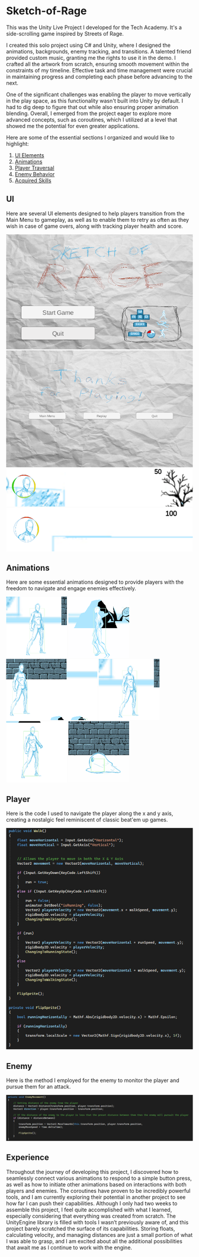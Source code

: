 # Sketch-of-Rage
This was the Unity Live Project I developed for the Tech Academy. It's a side-scrolling game inspired by Streets of Rage.

I created this solo project using C# and Unity, where I designed the animations, backgrounds, enemy tracking, and transitions. A talented friend provided custom music, granting me the rights to use it in the demo. I crafted all the artwork from scratch, ensuring smooth movement within the constraints of my timeline. Effective task and time management were crucial in maintaining progress and completing each phase before advancing to the next.

One of the significant challenges was enabling the player to move vertically in the play space, as this functionality wasn't built into Unity by default. I had to dig deep to figure that out while also ensuring proper animation blending. Overall, I emerged from the project eager to explore more advanced concepts, such as coroutines, which I utilized at a level that showed me the potential for even greater applications.


Here are some of the essential sections I organized and would like to highlight:

1. [UI Elements](#UI)
2. [Animations](#Animations)
3. [Player Traversal](#Player)
4. [Enemy Behavior](#Enemy)
5. [Acquired Skills](#Experience)

## UI <a name="UI Elements">
<body>
Here are several UI elements designed to help players transition from the Main Menu to gameplay, as well as to enable them to retry as often as they wish in case of game overs, along with tracking player health and score.

![Main Menu](<img/Main_Menu.png>)
![Game Over](<img/Game_Over.png>)
![Player HUD Full Health](<img/Player_HUD.png>)
![Player HUD Damaged](<img/Player_HUD_Loss.png>)
</body>

## Animations <a name="Animations">
<body>
Here are some essential animations designed to provide players with the freedom to navigate and engage enemies effectively.
  
![Idle](<img/Idle.gif>)
![Walk](<img/Walk.gif>)
![Running](<img/Running.gif>)
![Punch](<img/Punch.gif>)
![Death](<img/Death.gif>)
![Enemy](<img/Enemy.gif>)
</body>

## Player <a name="Player Traversal">
<body> 
Here is the code I used to navigate the player along the x and y axis, creating a nostalgic feel reminiscent of classic beat'em up games.
  
![Player Traversal Code](<img/Player_Movement.png>)
</body>


## Enemy <a name="Enemy Behavior">
<body>
Here is the method I employed for the enemy to monitor the player and pursue them for an attack.
  
![Enemy Traversal Code](<img/Enemy_Movement.png>)
</body>

## Experience <a name="Aquired Skills">
<body>
Throughout the journey of developing this project, I discovered how to seamlessly connect various animations to respond to a simple button press, as well as how to initiate other animations based on interactions with both players and enemies. The coroutines have proven to be incredibly powerful tools, and I am currently exploring their potential in another project to see how far I can push their capabilities. Although I only had two weeks to assemble this project, I feel quite accomplished with what I learned, especially considering that everything was created from scratch. The UnityEngine library is filled with tools I wasn’t previously aware of, and this project barely scratched the surface of its capabilities. Storing floats, calculating velocity, and managing distances are just a small portion of what I was able to grasp, and I am excited about all the additional possibilities that await me as I continue to work with the engine.
</body>

